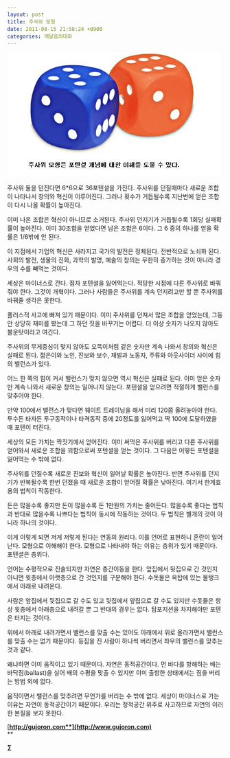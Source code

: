 ```yaml
---
layout: post
title: 주사위 모형
date: 2011-08-15 21:58:24 +0900
categories: 깨달음의대화
---
```

 <img alt="69.jpg" src="files/attach/images/198/290/187/69.jpg" width="498" height="287" />

주사위 둘을 던진다면 6*6으로 36포텐셜을 가진다. 주사위를 던질때마다 새로운 조합이 나타나서 창의와 혁신이 이루어진다. 그러나 횟수가 거듭될수록 지난번에 얻은 조합이 다시 나올 확률이 높아진다. 

이미 나온 조합은 혁신이 아니므로 소거된다. 주사위 던지기가 거듭될수록 1회당 실패확률이 높아진다. 이미 30조합을 얻었다면 남은 조합은 6이다. 그 6 중의 하나를 얻을 확률은 1/6밖에 안 된다. 

이 지점에서 기업의 혁신은 사라지고 국가의 발전은 정체된다. 전반적으로 노쇠화 된다. 사회의 발전, 생물의 진화, 과학의 발명, 예술의 창의는 무한히 증가하는 것이 아니라 경우의 수를 빼먹는 것이다. 

세상은 마이너스로 간다. 점차 포텐셜을 잃어먹는다. 적당한 시점에 다른 주사위로 바꿔줘야 한다. 그것이 개혁이다. 그러나 사람들은 주사위를 계속 던지려고만 할 뿐 주사위를 바꿔줄 생각은 못한다. 

플러스적 사고에 빠져 있기 때문이다. 이미 주사위를 던져서 많은 조합을 얻었는데, 그동안 상당히 재미를 봤는데 그 하던 짓을 바꾸기는 어렵다. 더 이상 숫자가 나오지 않아도 불운탓이라고 여긴다. 

주사위의 무게중심이 맞지 않아도 오뚝이처럼 같은 숫자만 계속 나와서 창의와 혁신은 실패로 된다. 젊은이와 노인, 진보와 보수, 재벌과 노동자, 주류와 아웃사이더 사이에 힘의 밸런스가 있다. 

어느 한 쪽의 힘이 커서 밸런스가 맞지 않으면 역시 혁신은 실패로 된다. 이미 얻은 숫자만 계속 나와서 새로운 창의는 일어나지 않는다. 포텐셜을 얻으려면 적절하게 밸런스를 맞추어야 한다. 

만약 100에서 밸런스가 맞다면 웨이트 트레이닝을 해서 미리 120쯤 올려놓아야 한다. 투수든 타자든 투구동작이나 타격동작 중에 20정도를 잃어먹고 딱 100에 도달하였을 때 포텐이 터진다. 

세상의 모든 가치는 짝짓기에서 얻어진다. 이미 써먹은 주사위를 버리고 다른 주사위를 얻어와서 새로운 조합을 꾀함으로써 포텐셜을 얻는 것이다. 그 다음은 어떻든 포텐셜을 잃어먹는 수 밖에 없다. 

주사위를 던질수록 새로운 진보와 혁신이 일어날 확률은 높아진다. 반면 주사위를 던지기가 반복될수록 한번 던졌을 때 새로운 조합이 얻어질 확률은 낮아진다. 여기서 한계효용의 법칙이 작동한다. 

돈은 많을수록 좋지만 돈이 많을수록 돈 1만원의 가치는 줄어든다. 많을수록 좋다는 법칙과 반대로 많을수록 나쁘다는 법칙이 동시에 작동하는 것이다. 두 법칙은 별개의 것이 아니라 하나의 것이다. 

이게 이렇게 되면 저게 저렇게 된다는 연동의 원리다. 이를 언어로 표현하니 혼란이 일어난다. 모형으로 이해해야 한다. 모형으로 나타내야 하는 이유는 층위가 있기 때문이다. 포텐셜은 층위다. 

언어는 수평적으로 진술되지만 자연은 층간이동을 한다. 앞집에서 뒷집으로 간 것인지 아니면 윗층에서 아랫층으로 간 것인지를 구분해야 한다. 수돗물은 옥탑에 있는 물탱크에서 아래로 내려온다. 

사람은 앞집에서 뒷집으로 갈 수도 있고 뒷집에서 앞집으로 갈 수도 있지만 수돗물은 항상 윗층에서 아래층으로 내려갈 뿐 그 반대의 경우는 없다. 탑포지션을 차지해야만 포텐은 터지는 것이다. 

위에서 아래로 내려가면서 밸런스를 맞출 수는 있어도 아래에서 위로 올라가면서 밸런스를 맞출 수는 없기 때문이다. 등짐을 진 사람이 하나씩 버리면서 좌우의 밸런스를 맞추는 것과 같다. 

왜냐하면 이미 움직이고 있기 때문이다. 자연은 동적공간이다. 먼 바다를 항해하는 배는 바닥짐(ballast)을 실어 배의 수평을 맞출 수 있지만 이미 출항한 상태에서는 짐을 버리는 방법 외에 없다. 

움직이면서 밸런스를 맞추려면 무언가를 버리는 수 밖에 없다. 세상이 마이너스로 가는 이유는 자연이 동적공간이기 때문이다. 우리는 정적공간 위주로 사고하므로 자연의 이러한 본질을 보지 못한다. 








  




[**http://gujoron.com**](http://www.gujoron.com)**  
** 

**∑**